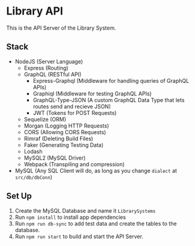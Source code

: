# Library API
This is the API Server of the Library System.

## Stack
* NodeJS (Server Language)
    * Express (Routing)
    * GraphQL (RESTful API)
        * Express-Graphql (Middleware for handling queries of GraphQL APIs)
        * Graphiql (Middleware for testing GraphQL APIs)
        * GraphQL-Type-JSON (A custom GraphQL Data Type that lets routes send and recieve JSON)
        * JWT (Tokens for POST Requests)
    * Sequelize (ORM)
    * Morgan (Logging HTTP Requests)
    * CORS (Allowing CORS Requests)
    * Rimraf (Deleting Build Files)
    * Faker (Generating Testing Data)
    * Lodash 
    * MySQL2 (MySQL Driver)
    * Webpack (Transpiling and compression)
* MySQL (Any SQL Client will do, as long as you change `dialect` at `src/db/dbConn`)

## Set Up
1. Create the MySQL Database and name it `LibrarySystems`
2. Run `npm install` to install app dependencies
3. Run `npm run db-sync` to add test data and create the tables to the database.
4. Run `npm run start` to build and start the API Server.